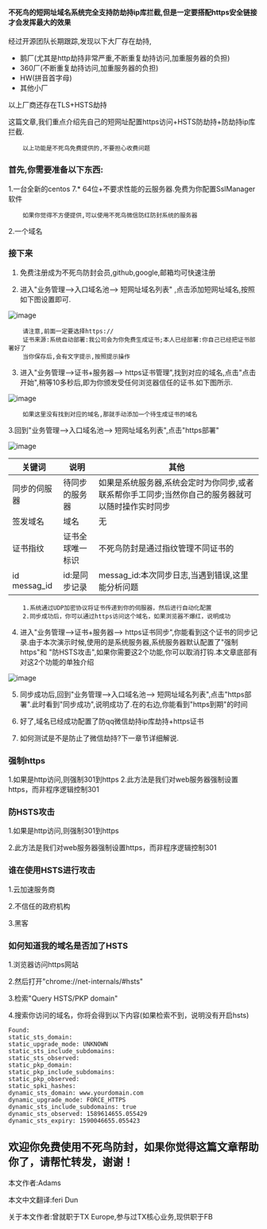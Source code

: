 #### 不死鸟的短网址域名系统完全支持防劫持ip库拦截,但是一定要搭配https安全链接才会发挥最大的效果
经过开源团队长期跟踪,发现以下大厂存在劫持,

- 鹅厂(尤其是http劫持非常严重,不断重复劫持访问,加重服务器的负担)
- 360厂(不断重复劫持访问,加重服务器的负担)
-  HW(拼音首字母)
- 其他小厂

以上厂商还存在TLS+HSTS劫持

这篇文章,我们重点介绍先自己的短网址配置https访问+HSTS防劫持+防劫持ip库拦截.

```
    以上功能是不死鸟免费提供的,不要担心收费问题

```
### 首先,你需要准备以下东西:
1.一台全新的centos  7.* 64位+不要求性能的云服务器.免费为你配置SslManager软件
```
    如果你觉得不方便提供,可以使用不死鸟微信防红防封系统的服务器

```
2.一个域名



### 接下来

1. 免费注册成为不死鸟防封会员,github,google,邮箱均可快速注册

2. 进入"业务管理-->入口域名池--> 短网址域名列表"  ,点击添加短网址域名,按照如下图设置即可.

![image](https://static.cloudcdn.xyz/static/fangfeng-guide-articles/material/ssl_server/ssl_manage_short_domain_add.png)

```
    请注意,前面一定要选择https://
    证书来源:系统自动部署:我公司会为你免费生成证书;本人已经部署:你自己已经把证书部署好了
    当你保存后,会有文字提示,按照提示操作
```
3. 进入"业务管理-->证书+服务器--> https证书管理",找到对应的域名,点击"点击开始",稍等10多秒后,即为你颁发受任何浏览器信任的证书.如下图所示.

![image](https://static.cloudcdn.xyz/static/fangfeng-guide-articles/material/ssl_server/ssl_manage_added_file_domain.png)

```
    如果这里没有找到对应的域名,那就手动添加一个待生成证书的域名
```

3.回到"业务管理-->入口域名池--> 短网址域名列表",点击"https部署"

![image](https://static.cloudcdn.xyz/static/fangfeng-guide-articles/material/ssl_server/ssl_manage_synchronous_management.png)

|  关键词   | 说明  |   其他  |
|  ----  | ----  | ----  |
| 同步的伺服器  | 待同步的服务器 | 如果是系统服务器,系统会定时为你同步,或者联系帮你手工同步;当然你自己的服务器就可以随时操作实时同步 |
| 签发域名  | 域名 | 无 |
| 证书指纹  | 证书全球唯一标识 | 不死鸟防封是通过指纹管理不同证书的 |
| id messag_id  | id:是同步记录 | messag_id:本次同步日志,当遇到错误,这里能分析问题 |



```
    1.系统通过UDP加密协议将证书传递到你的伺服器，然后进行自动化配置
    2.同步成功后，你可以通过https访问这个域名，如果浏览器不爆红，说明成功
```

4. 进入"业务管理-->证书+服务器--> https证书同步",你能看到这个证书的同步记录.由于本次演示时候,使用的是系统服务器,系统服务器默认配置了"强制https"和 "防HSTS攻击",如果你需要这2个功能,你可以取消打钩.本文章底部有对这2个功能的单独介绍

![image](https://static.cloudcdn.xyz/static/fangfeng-guide-articles/material/ssl_server/ssl_synchronous_record.png)

5. 同步成功后,回到"业务管理-->入口域名池--> 短网址域名列表",点击"https部署".此时看到"同步成功",说明成功了.在的右边,你能看到"https到期"的时间

6. 好了,域名已经成功配置了防qq微信劫持ip库劫持+https证书

7. 如何测试是不是防止了微信劫持?下一章节详细解说.

### 强制https
1.如果是http访问,则强制301到https
2.此方法是我们对web服务器强制设置https，而非程序逻辑控制301

### 防HSTS攻击

1.如果是http访问,则强制301到https

2.此方法是我们对web服务器强制设置https，而非程序逻辑控制301

### 谁在使用HSTS进行攻击
1.云加速服务商

2.不信任的政府机构

3.黑客
### 如何知道我的域名是否加了HSTS
1.浏览器访问https网站

2.然后打开"chrome://net-internals/#hsts"

3.检索"Query HSTS/PKP domain"

4.搜索你访问的域名，你将会得到以下内容(如果检索不到，说明没有开启hsts)

```
Found:
static_sts_domain:
static_upgrade_mode: UNKNOWN
static_sts_include_subdomains:
static_sts_observed:
static_pkp_domain:
static_pkp_include_subdomains:
static_pkp_observed:
static_spki_hashes:
dynamic_sts_domain: www.yourdomain.com
dynamic_upgrade_mode: FORCE_HTTPS
dynamic_sts_include_subdomains: true
dynamic_sts_observed: 1589614655.055429
dynamic_sts_expiry: 1590046655.055423
```

##  欢迎你免费使用不死鸟防封，如果你觉得这篇文章帮助你了，请帮忙转发，谢谢！

本文作者:Adams

本文中文翻译:feri Dun

关于本文作者:曾就职于TX Europe,参与过TX核心业务,现供职于FB